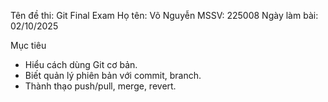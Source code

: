 Tên đề thi: Git Final Exam
Họ tên: Võ Nguyễn
MSSV: 225008
Ngày làm bài: 02/10/2025

Mục tiêu
- Hiểu cách dùng Git cơ bản.
- Biết quản lý phiên bản với commit, branch.
- Thành thạo push/pull, merge, revert.
